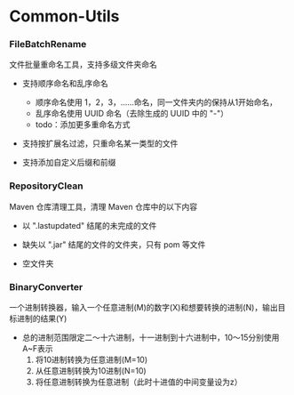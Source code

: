 # Common-Utils

### FileBatchRename

文件批量重命名工具，支持多级文件夹命名

*   支持顺序命名和乱序命名

    *   顺序命名使用 1，2，3，......命名，同一文件夹内的保持从1开始命名，
    *   乱序命名使用 UUID 命名（去除生成的 UUID 中的 "-"）
    *   todo：添加更多重命名方式

*   支持按扩展名过滤，只重命名某一类型的文件

*   支持添加自定义后缀和前缀

      

### RepositoryClean

Maven 仓库清理工具，清理 Maven 仓库中的以下内容

*   以 ".lastupdated" 结尾的未完成的文件

*   缺失以 ".jar" 结尾的文件的文件夹，只有 pom 等文件

*   空文件夹

    

### BinaryConverter

一个进制转换器，输入一个任意进制(M)的数字(X)和想要转换的进制(N)，输出目标进制的结果(Y)

 * 总的进制范围限定二～十六进制，十一进制到十六进制中，10～15分别使用A~F表示
     1.  将10进制转换为任意进制(M=10)
     2.  从任意进制转换为10进制(N=10)
     3.  将任意进制转换为任意进制（此时十进值的中间变量设为z）

### 